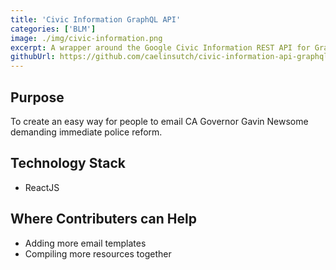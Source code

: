 ```yaml
---
title: 'Civic Information GraphQL API'
categories: ['BLM']
image: ./img/civic-information.png
excerpt: A wrapper around the Google Civic Information REST API for GraphQl.
githubUrl: https://github.com/caelinsutch/civic-information-api-graphql-wrapper
---
```


## Purpose
To create an easy way for people to email CA Governor Gavin Newsome demanding immediate police reform.

## Technology Stack
- ReactJS

## Where Contributers can Help
- Adding more email templates
- Compiling more resources together
